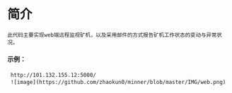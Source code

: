 # 简介
    此代码主要实现web端远程监视矿机，以及采用邮件的方式报告矿机工作状态的变动与异常状况。
#### 示例：
     http://101.132.155.12:5000/
     ![image](https://github.com/zhaokun0/minner/blob/master/IMG/web.png)